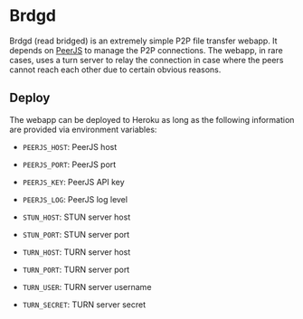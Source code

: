 # Brdgd

Brdgd (read bridged) is an extremely simple P2P file transfer webapp. It depends on [PeerJS](http://peerjs.com) to manage the P2P connections. The webapp, in rare cases, uses a turn server to relay the connection in case where the peers cannot reach each other due to certain obvious reasons.

## Deploy

The webapp can be deployed to Heroku as long as the following information are provided via environment variables:

- `PEERJS_HOST`: PeerJS host

- `PEERJS_PORT`: PeerJS port

- `PEERJS_KEY`: PeerJS API key

- `PEERJS_LOG`: PeerJS log level

- `STUN_HOST`: STUN server host

- `STUN_PORT`: STUN server port

- `TURN_HOST`: TURN server host

- `TURN_PORT`: TURN server port

- `TURN_USER`: TURN server username

- `TURN_SECRET`: TURN server secret
